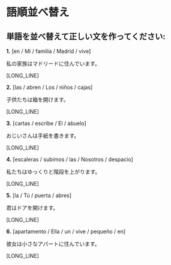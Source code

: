 # 語順並べ替え

## 単語を並べ替えて正しい文を作ってください:

**1.** [en / Mi / familia / Madrid / vive]

   私の家族はマドリードに住んでいます。

   [LONG_LINE]

**2.** [las / abren / Los / niños / cajas]

   子供たちは箱を開けます。

   [LONG_LINE]

**3.** [cartas / escribe / El / abuelo]

   おじいさんは手紙を書きます。

   [LONG_LINE]

**4.** [escaleras / subimos / las / Nosotros / despacio]

   私たちはゆっくりと階段を上がります。

   [LONG_LINE]

**5.** [la / Tú / puerta / abres]

   君はドアを開けます。

   [LONG_LINE]

**6.** [apartamento / Ella / un / vive / pequeño / en]

   彼女は小さなアパートに住んでいます。

   [LONG_LINE]